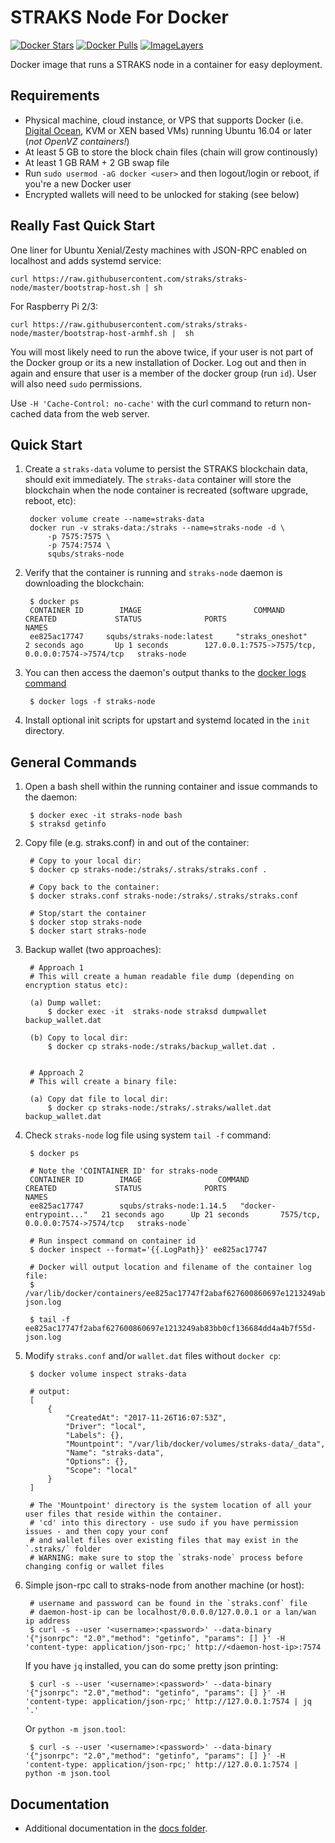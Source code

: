﻿STRAKS Node For Docker
======================

[![Docker Stars](https://img.shields.io/docker/stars/squbs/straks-node.svg)](https://hub.docker.com/r/squbs/straks-node/)
[![Docker Pulls](https://img.shields.io/docker/pulls/squbs/straks-node.svg)](https://hub.docker.com/r/squbs/straks-node/)
[![ImageLayers](https://images.microbadger.com/badges/image/squbs/straks-node.svg)](https://microbadger.com/#/images/squbs/straks-node)

Docker image that runs a STRAKS node in a container for easy deployment.


Requirements
------------

* Physical machine, cloud instance, or VPS that supports Docker (i.e. [Digital Ocean](https://goo.gl/eWziH7), KVM or XEN based VMs) running Ubuntu 16.04 or later (*not OpenVZ containers!*)
* At least 5 GB to store the block chain files (chain will grow continously)
* At least 1 GB RAM + 2 GB swap file
* Run `sudo usermod -aG docker <user>` and then logout/login or reboot, if you're a new Docker user
* Encrypted wallets will need to be unlocked for staking (see below)


Really Fast Quick Start
-----------------------

One liner for Ubuntu Xenial/Zesty machines with JSON-RPC enabled on localhost and adds systemd service:

    curl https://raw.githubusercontent.com/straks/straks-node/master/bootstrap-host.sh | sh

For Raspberry Pi 2/3:

    curl https://raw.githubusercontent.com/straks/straks-node/master/bootstrap-host-armhf.sh |  sh

You will most likely need to run the above twice, if your user is not part of the Docker group or its a new installation of Docker. Log out and then in again and ensure that user is a member of the docker group (run `id`). User will also need `sudo` permissions.

Use `-H 'Cache-Control: no-cache'` with the curl command to return non-cached data from the web server.

Quick Start
-----------

1. Create a `straks-data` volume to persist the STRAKS blockchain data, should exit immediately.  The `straks-data` container will store the blockchain when the node container is recreated (software upgrade, reboot, etc):

        docker volume create --name=straks-data
        docker run -v straks-data:/straks --name=straks-node -d \
            -p 7575:7575 \
            -p 7574:7574 \
            squbs/straks-node

2. Verify that the container is running and `straks-node` daemon is downloading the blockchain:

        $ docker ps
        CONTAINER ID        IMAGE                         COMMAND             CREATED             STATUS              PORTS                                              NAMES
        ee825ac17747     squbs/straks-node:latest     "straks_oneshot"       2 seconds ago       Up 1 seconds        127.0.0.1:7575->7575/tcp, 0.0.0.0:7574->7574/tcp   straks-node

3. You can then access the daemon's output thanks to the [docker logs command]( https://docs.docker.com/reference/commandline/cli/#logs)

        $ docker logs -f straks-node

4. Install optional init scripts for upstart and systemd located in the `init` directory.


General Commands
----------------

1. Open a bash shell within the running container and issue commands to the daemon:

        $ docker exec -it straks-node bash
        $ straksd getinfo

2. Copy file (e.g. straks.conf) in and out of the container: 
        
        # Copy to your local dir:
        $ docker cp straks-node:/straks/.straks/straks.conf .
        
        # Copy back to the container: 
        $ docker straks.conf straks-node:/straks/.straks/straks.conf 

        # Stop/start the container
        $ docker stop straks-node
        $ docker start straks-node

3. Backup wallet (two approaches): 

        # Approach 1 
        # This will create a human readable file dump (depending on encryption status etc):

        (a) Dump wallet:
            $ docker exec -it  straks-node straksd dumpwallet backup_wallet.dat
        
        (b) Copy to local dir: 
            $ docker cp straks-node:/straks/backup_wallet.dat .


        # Approach 2
        # This will create a binary file:

        (a) Copy dat file to local dir: 
            $ docker cp straks-node:/straks/.straks/wallet.dat backup_wallet.dat

4. Check `straks-node` log file using system `tail -f` command:

        $ docker ps

        # Note the 'COINTAINER ID' for straks-node
        CONTAINER ID        IMAGE                 COMMAND                  CREATED             STATUS              PORTS                                                       NAMES
        ee825ac17747        squbs/straks-node:1.14.5   "docker-entrypoint..."   21 seconds ago      Up 21 seconds       7575/tcp, 0.0.0.0:7574->7574/tcp   straks-node`

        # Run inspect command on container id
        $ docker inspect --format='{{.LogPath}}' ee825ac17747

        # Docker will output location and filename of the container log file:  
        $ /var/lib/docker/containers/ee825ac17747f2abaf627600860697e1213249ab83bb0cf136684dd4a4b7f55d/ee825ac17747f2abaf627600860697e1213249ab83bb0cf136684dd4a4b7f55d-json.log
        
        $ tail -f ee825ac17747f2abaf627600860697e1213249ab83bb0cf136684dd4a4b7f55d-json.log

5. Modify `straks.conf` and/or `wallet.dat` files without `docker cp`:

        $ docker volume inspect straks-data
       
        # output: 
        [
            {
                "CreatedAt": "2017-11-26T16:07:53Z",
                "Driver": "local",
                "Labels": {},
                "Mountpoint": "/var/lib/docker/volumes/straks-data/_data",
                "Name": "straks-data",
                "Options": {},
                "Scope": "local"
            }
        ]

        # The 'Mountpoint' directory is the system location of all your user files that reside within the container.
        # 'cd' into this directory - use sudo if you have permission issues - and then copy your conf 
        # and wallet files over existing files that may exist in the `.straks/` folder
        # WARNING: make sure to stop the `straks-node` process before changing config or wallet files

6. Simple json-rpc call to straks-node from another machine (or host):

        # username and password can be found in the `straks.conf` file
        # daemon-host-ip can be localhost/0.0.0.0/127.0.0.1 or a lan/wan ip address
        $ curl -s --user '<username>:<password>' --data-binary '{"jsonrpc": "2.0","method": "getinfo", "params": [] }' -H 'content-type: application/json-rpc;' http://<daemon-host-ip>:7574

   If you have `jq` installed, you can do some pretty json printing:
        
        $ curl -s --user '<username>:<password>' --data-binary '{"jsonrpc": "2.0","method": "getinfo", "params": [] }' -H 'content-type: application/json-rpc;' http://127.0.0.1:7574 | jq '.'

   Or `python -m json.tool`:

        $ curl -s --user '<username>:<password>' --data-binary '{"jsonrpc": "2.0","method": "getinfo", "params": [] }' -H 'content-type: application/json-rpc;' http://127.0.0.1:7574 | python -m json.tool


Documentation
-------------

* Additional documentation in the [docs folder](docs).
